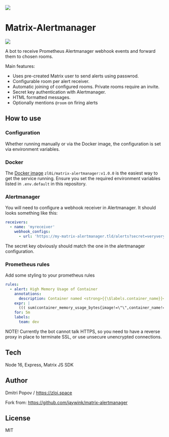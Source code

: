 [![](https://img.shields.io/docker/pulls/zl0i/alertmanager-matrix-forwarder.svg)](https://hub.docker.com/r/zl0i/alertmanager-matrix-forwarder)

# Matrix-Alertmanager

![](./screenshot.png)

A bot to receive Prometheus Alertmanager webhook events and forward them to chosen rooms.

Main features:

- Uses pre-created Matrix user to send alerts using passwrod.
- Configurable room per alert receiver.
- Automatic joining of configured rooms. Private rooms require an invite.
- Secret key authentication with Alertmanager.
- HTML formatted messages.
- Optionally mentions `@room` on firing alerts

## How to use

### Configuration

Whether running manually or via the Docker image, the configuration is set
via environment variables. 

### Docker

The [Docker image](https://hub.docker.com/r/zl0i/alertmanager-matrix-forwarder) `zl0i/matrix-alertmanager:v1.0.0` is the easiest way to get the service running. Ensure you set the required environment variables listed in `.env.default` in this repository.

### Alertmanager

You will need to configure a webhook receiver in Alertmanager. It should looks something like this:

```yaml
receivers:
  - name: 'myreceiver'
    webhook_configs:
      - url: 'https://my-matrix-alertmanager.tld/alerts?secret=veryverysecretkeyhere'
```

The secret key obviously should match the one in the alertmanager configuration.

### Prometheus rules

Add some styling to your prometheus rules

```yaml
rules:
  - alert: High Memory Usage of Container
    annotations:
      description: Container named <strong>{{\$labels.container_name}}</strong> in <strong>{{\$labels.pod_name}}</strong> in <strong>{{\$labels.namespace}}</strong> is using more than 75% of Memory Limit
    expr: |
      ((( sum(container_memory_usage_bytes{image!=\"\",container_name!=\"POD\", namespace!=\"kube-system\"}) by (namespace,container_name,pod_name, instance)  / sum(container_spec_memory_limit_bytes{image!=\"\",container_name!=\"POD\",namespace!=\"kube-system\"}) by (namespace,container_name,pod_name, instance) ) * 100 ) < +Inf ) > 75
    for: 5m
    labels:
      team: dev
```

NOTE! Currently the bot cannot talk HTTPS, so you need to have a reverse proxy in place to terminate SSL, or use unsecure unencrypted connections.

## Tech

Node 16, Express, Matrix JS SDK

## Author

Dmitri Popov / https://zloi.space

Fork from: https://github.com/jaywink/matrix-alertmanager

## License

MIT
